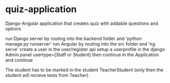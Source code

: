 # quiz-application
Django-Angular application that creates quiz with addable questions and options

run Django server by routing into the backend folder and 'python manage.py runserver'
run Angular by routing into the src folder and 'ng serve'
create a user in the user/register api
setup a userprofile in the django Admin panel usertype=[Staff or Student]
then continue in the Application and continue

The student has to be marked in the student TeacherStudent (only then the student will recieve tests from Teacher)
